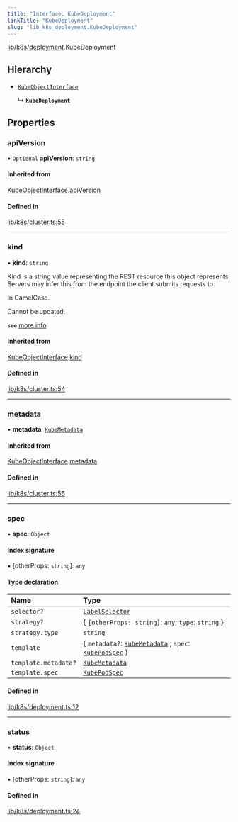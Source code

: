 ```yaml
---
title: "Interface: KubeDeployment"
linkTitle: "KubeDeployment"
slug: "lib_k8s_deployment.KubeDeployment"
---
```


[lib/k8s/deployment](../modules/lib_k8s_deployment.md).KubeDeployment

## Hierarchy

- [`KubeObjectInterface`](lib_k8s_cluster.KubeObjectInterface.md)

  ↳ **`KubeDeployment`**

## Properties

### apiVersion

• `Optional` **apiVersion**: `string`

#### Inherited from

[KubeObjectInterface](lib_k8s_cluster.KubeObjectInterface.md).[apiVersion](lib_k8s_cluster.KubeObjectInterface.md#apiversion)

#### Defined in

[lib/k8s/cluster.ts:55](https://github.com/headlamp-k8s/headlamp/blob/45b84205/frontend/src/lib/k8s/cluster.ts#L55)

___

### kind

• **kind**: `string`

Kind is a string value representing the REST resource this object represents.
Servers may infer this from the endpoint the client submits requests to.

In CamelCase.

Cannot be updated.

**`see`** [more info](https://git.k8s.io/community/contributors/devel/sig-architecture/api-conventions.md#types-kinds)

#### Inherited from

[KubeObjectInterface](lib_k8s_cluster.KubeObjectInterface.md).[kind](lib_k8s_cluster.KubeObjectInterface.md#kind)

#### Defined in

[lib/k8s/cluster.ts:54](https://github.com/headlamp-k8s/headlamp/blob/45b84205/frontend/src/lib/k8s/cluster.ts#L54)

___

### metadata

• **metadata**: [`KubeMetadata`](lib_k8s_cluster.KubeMetadata.md)

#### Inherited from

[KubeObjectInterface](lib_k8s_cluster.KubeObjectInterface.md).[metadata](lib_k8s_cluster.KubeObjectInterface.md#metadata)

#### Defined in

[lib/k8s/cluster.ts:56](https://github.com/headlamp-k8s/headlamp/blob/45b84205/frontend/src/lib/k8s/cluster.ts#L56)

___

### spec

• **spec**: `Object`

#### Index signature

▪ [otherProps: `string`]: `any`

#### Type declaration

| Name | Type |
| :------ | :------ |
| `selector?` | [`LabelSelector`](lib_k8s_cluster.LabelSelector.md) |
| `strategy?` | { `[otherProps: string]`: `any`; `type`: `string`  } |
| `strategy.type` | `string` |
| `template` | { `metadata?`: [`KubeMetadata`](lib_k8s_cluster.KubeMetadata.md) ; `spec`: [`KubePodSpec`](lib_k8s_pod.KubePodSpec.md)  } |
| `template.metadata?` | [`KubeMetadata`](lib_k8s_cluster.KubeMetadata.md) |
| `template.spec` | [`KubePodSpec`](lib_k8s_pod.KubePodSpec.md) |

#### Defined in

[lib/k8s/deployment.ts:12](https://github.com/headlamp-k8s/headlamp/blob/45b84205/frontend/src/lib/k8s/deployment.ts#L12)

___

### status

• **status**: `Object`

#### Index signature

▪ [otherProps: `string`]: `any`

#### Defined in

[lib/k8s/deployment.ts:24](https://github.com/headlamp-k8s/headlamp/blob/45b84205/frontend/src/lib/k8s/deployment.ts#L24)
